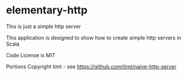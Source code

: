 # elementary-http
This is just a simple http server

This application is designed to show how to create simple http servers in Scala

Code License is MIT

Portions Copyright timt - see https://github.com/timt/naive-http-server
